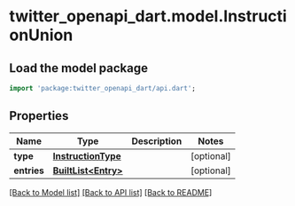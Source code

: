 # twitter_openapi_dart.model.InstructionUnion

## Load the model package
```dart
import 'package:twitter_openapi_dart/api.dart';
```

## Properties
Name | Type | Description | Notes
------------ | ------------- | ------------- | -------------
**type** | [**InstructionType**](InstructionType.md) |  | [optional] 
**entries** | [**BuiltList&lt;Entry&gt;**](Entry.md) |  | [optional] 

[[Back to Model list]](../README.md#documentation-for-models) [[Back to API list]](../README.md#documentation-for-api-endpoints) [[Back to README]](../README.md)


